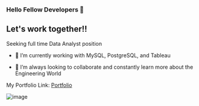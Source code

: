 ### Hello Fellow Developers 👋

## Let's work together!!

Seeking full time Data Analyst position 

- 🔭 I’m currently working with MySQL, PostgreSQL, and Tableau

- 👯 I’m always looking to collaborate and constantly learn more about the Engineering World


My Portfolio Link: [Portfolio](https://master.d1znzb3x0tcf14.amplifyapp.com/)

 

![image](https://user-images.githubusercontent.com/86543368/193711164-7d32bac8-9839-4888-be4b-e67bd6ed7053.png)

